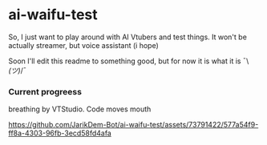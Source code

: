 # ai-waifu-test
So, I just want to play around with AI Vtubers and test things. It won't be actually streamer, but voice assistant (i hope)

Soon I'll edit this readme to something good, but for now it is what it is ¯\\_(ツ)_/¯


### Current progreess
breathing by VTStudio. Code moves mouth

https://github.com/JarikDem-Bot/ai-waifu-test/assets/73791422/577a54f9-ff8a-4303-96fb-3ecd58fd4afa


